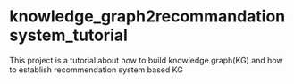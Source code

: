 # knowledge_graph2recommandationsystem_tutorial
This project is a tutorial about how to build knowledge graph(KG) and how to establish recommendation system based KG
